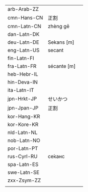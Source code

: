 | | | |
|-|-|-|
| arb-Arab-ZZ |  |  |
| cmn-Hans-CN | 正割 |  |
| cmn-Latn-CN | zhèng gē |  |
| dan-Latn-DK |  |  |
| deu-Latn-DE | Sekans [m] |  |
| eng-Latn-US | secant |  |
| fin-Latn-FI |  |  |
| fra-Latn-FR | sécante [m] |  |
| heb-Hebr-IL |  |  |
| hin-Deva-IN |  |  |
| ita-Latn-IT |  |  |
| jpn-Hrkt-JP | せいかつ |  |
| jpn-Jpan-JP | 正割 |  |
| kor-Hang-KR |  |  |
| kor-Kore-KR |  |  |
| nld-Latn-NL |  |  |
| nob-Latn-NO |  |  |
| por-Latn-PT |  |  |
| rus-Cyrl-RU | се́канс |  |
| spa-Latn-ES |  |  |
| swe-Latn-SE |  |  |
| zxx-Zsym-ZZ |  |  |
|  |  |  |